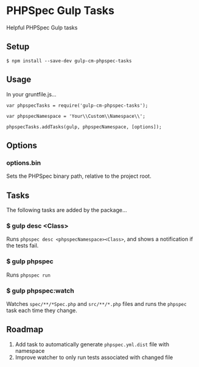 # PHPSpec Gulp Tasks

Helpful PHPSpec Gulp tasks


## Setup

    $ npm install --save-dev gulp-cm-phpspec-tasks


## Usage

In your gruntfile.js…

    var phpspecTasks = require('gulp-cm-phpspec-tasks');
    
    var phpspecNamespace = 'Your\\Custom\\Namespace\\';
    
    phpspecTasks.addTasks(gulp, phpspecNamespace, [options]);


## Options

### options.bin

Sets the PHPSpec binary path, relative to the project root.

## Tasks

The following tasks are added by the package…


### $ gulp desc \<Class>

Runs `phpspec desc <phpspecNamespace><Class>`, and shows a notification if the tests fail.


### $ gulp phpspec
 
Runs `phpspec run`


### $ gulp phpspec:watch

Watches `spec/**/*Spec.php` and `src/**/*.php` files and runs the `phpspec` task each time they change.


## Roadmap

1. Add task to automatically generate `phpspec.yml.dist` file with namespace
1. Improve watcher to only run tests associated with changed file